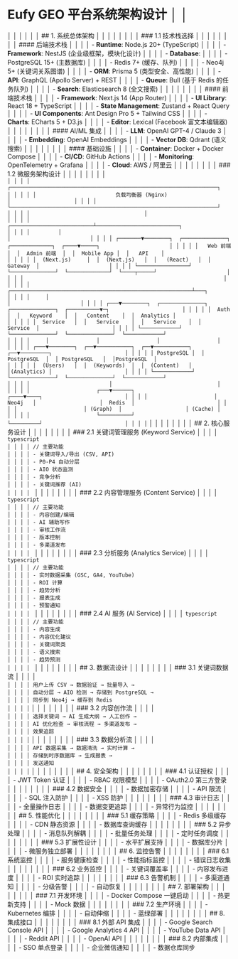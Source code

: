 # Eufy GEO 平台系统架构设计                                                              │ │
│ │                                                                                          │ │
│ │ ## 1. 系统总体架构                                                                       │ │
│ │                                                                                          │ │
│ │ ### 1.1 技术栈选择                                                                       │ │
│ │                                                                                          │ │
│ │ #### 后端技术栈                                                                          │ │
│ │ - **Runtime**: Node.js 20+ (TypeScript)                                                  │ │
│ │ - **Framework**: NestJS (企业级框架，模块化设计)                                         │ │
│ │ - **Database**:                                                                          │ │
│ │   - PostgreSQL 15+ (主数据库)                                                            │ │
│ │   - Redis 7+ (缓存、队列)                                                                │ │
│ │   - Neo4j 5+ (关键词关系图谱)                                                            │ │
│ │ - **ORM**: Prisma 5 (类型安全、高性能)                                                   │ │
│ │ - **API**: GraphQL (Apollo Server) + REST                                                │ │
│ │ - **Queue**: Bull (基于 Redis 的任务队列)                                                │ │
│ │ - **Search**: Elasticsearch 8 (全文搜索)                                                 │ │
│ │                                                                                          │ │
│ │ #### 前端技术栈                                                                          │ │
│ │ - **Framework**: Next.js 14 (App Router)                                                 │ │
│ │ - **UI Library**: React 18 + TypeScript                                                  │ │
│ │ - **State Management**: Zustand + React Query                                            │ │
│ │ - **UI Components**: Ant Design Pro 5 + Tailwind CSS                                     │ │
│ │ - **Charts**: ECharts 5 + D3.js                                                          │ │
│ │ - **Editor**: Lexical (Facebook 富文本编辑器)                                            │ │
│ │                                                                                          │ │
│ │ #### AI/ML 集成                                                                          │ │
│ │ - **LLM**: OpenAI GPT-4 / Claude 3                                                       │ │
│ │ - **Embedding**: OpenAI Embeddings                                                       │ │
│ │ - **Vector DB**: Qdrant (语义搜索)                                                       │ │
│ │                                                                                          │ │
│ │ #### 基础设施                                                                            │ │
│ │ - **Container**: Docker + Docker Compose                                                 │ │
│ │ - **CI/CD**: GitHub Actions                                                              │ │
│ │ - **Monitoring**: OpenTelemetry + Grafana                                                │ │
│ │ - **Cloud**: AWS / 阿里云                                                                │ │
│ │                                                                                          │ │
│ │ ### 1.2 微服务架构设计                                                                   │ │
│ │                                                                                          │ │
│ │ ```                                                                                      │ │
│ │ ┌─────────────────────────────────────────────────────────────────┐                      │ │
│ │ │                         负载均衡器 (Nginx)                        │                    │ │
│ │ └─────────────────────────────────────────────────────────────────┘                      │ │
│ │                                    │                                                     │ │
│ │         ┌──────────────────────────┴──────────────────────────┐                          │ │
│ │         │                                                      │                         │ │
│ │ ┌───────▼────────┐  ┌──────────────┐  ┌─────────────┐  ┌────▼─────┐                      │ │
│ │ │   Web 前端     │  │  Admin 前端  │  │  Mobile App │  │   API    │                      │ │
│ │ │  (Next.js)     │  │  (Next.js)   │  │   (React)   │  │ Gateway  │                      │ │
│ │ └────────────────┘  └──────────────┘  └─────────────┘  └────┬─────┘                      │ │
│ │                                                               │                          │ │
│ │     ┌─────────────────────────────────────────────────────────┴───┐                      │ │
│ │     │                                                             │                      │ │
│ │ ┌───▼────────┐  ┌──────────────┐  ┌──────────────┐  ┌──────────▼─┐                       │ │
│ │ │  Auth      │  │   Keyword    │  │   Content    │  │  Analytics │                       │ │
│ │ │  Service   │  │   Service    │  │   Service    │  │   Service  │                       │ │
│ │ └────────────┘  └──────────────┘  └──────────────┘  └────────────┘                       │ │
│ │     │               │                  │                  │                              │ │
│ │ ┌───▼────────┐  ┌──▼───────────┐  ┌──▼───────────┐  ┌──▼─────────┐                       │ │
│ │ │ PostgreSQL │  │  PostgreSQL  │  │ PostgreSQL   │  │PostgreSQL  │                       │ │
│ │ │  (Users)   │  │  (Keywords)  │  │  (Content)   │  │(Analytics) │                       │ │
│ │ └────────────┘  └──────────────┘  └──────────────┘  └────────────┘                       │ │
│ │                         │                                 │                              │ │
│ │                     ┌───▼──────┐                    ┌────▼────┐                          │ │
│ │                     │  Neo4j   │                    │  Redis  │                          │ │
│ │                     │ (Graph)  │                    │ (Cache) │                          │ │
│ │                     └──────────┘                    └─────────┘                          │ │
│ │ ```                                                                                      │ │
│ │                                                                                          │ │
│ │ ## 2. 核心服务设计                                                                       │ │
│ │                                                                                          │ │
│ │ ### 2.1 关键词管理服务 (Keyword Service)                                                 │ │
│ │ ```typescript                                                                            │ │
│ │ // 主要功能                                                                              │ │
│ │ - 关键词导入/导出 (CSV, API)                                                             │ │
│ │ - P0-P4 自动分层                                                                         │ │
│ │ - AIO 状态监测                                                                           │ │
│ │ - 竞争分析                                                                               │ │
│ │ - 关键词推荐 (AI)                                                                        │ │
│ │ ```                                                                                      │ │
│ │                                                                                          │ │
│ │ ### 2.2 内容管理服务 (Content Service)                                                   │ │
│ │ ```typescript                                                                            │ │
│ │ // 主要功能                                                                              │ │
│ │ - 内容创建/编辑                                                                          │ │
│ │ - AI 辅助写作                                                                            │ │
│ │ - 审核工作流                                                                             │ │
│ │ - 版本控制                                                                               │ │
│ │ - 多渠道发布                                                                             │ │
│ │ ```                                                                                      │ │
│ │                                                                                          │ │
│ │ ### 2.3 分析服务 (Analytics Service)                                                     │ │
│ │ ```typescript                                                                            │ │
│ │ // 主要功能                                                                              │ │
│ │ - 实时数据采集 (GSC, GA4, YouTube)                                                       │ │
│ │ - ROI 计算                                                                               │ │
│ │ - 趋势分析                                                                               │ │
│ │ - 报表生成                                                                               │ │
│ │ - 预警通知                                                                               │ │
│ │ ```                                                                                      │ │
│ │                                                                                          │ │
│ │ ### 2.4 AI 服务 (AI Service)                                                             │ │
│ │ ```typescript                                                                            │ │
│ │ // 主要功能                                                                              │ │
│ │ - 内容生成                                                                               │ │
│ │ - 内容优化建议                                                                           │ │
│ │ - 关键词聚类                                                                             │ │
│ │ - 语义搜索                                                                               │ │
│ │ - 趋势预测                                                                               │ │
│ │ ```                                                                                      │ │
│ │                                                                                          │ │
│ │ ## 3. 数据流设计                                                                         │ │
│ │                                                                                          │ │
│ │ ### 3.1 关键词数据流                                                                     │ │
│ │ ```                                                                                      │ │
│ │ 用户上传 CSV → 数据验证 → 批量导入 →                                                     │ │
│ │ 自动分层 → AIO 检测 → 存储到 PostgreSQL →                                                │ │
│ │ 同步到 Neo4j → 缓存到 Redis                                                              │ │
│ │ ```                                                                                      │ │
│ │                                                                                          │ │
│ │ ### 3.2 内容创作流                                                                       │ │
│ │ ```                                                                                      │ │
│ │ 选择关键词 → AI 生成大纲 → 人工创作 →                                                    │ │
│ │ AI 优化检查 → 审核流程 → 多渠道发布 →                                                    │ │
│ │ 效果追踪                                                                                 │ │
│ │ ```                                                                                      │ │
│ │                                                                                          │ │
│ │ ### 3.3 数据分析流                                                                       │ │
│ │ ```                                                                                      │ │
│ │ API 数据采集 → 数据清洗 → 实时计算 →                                                     │ │
│ │ 存储到时序数据库 → 生成报表 →                                                            │ │
│ │ 发送通知                                                                                 │ │
│ │ ```                                                                                      │ │
│ │                                                                                          │ │
│ │ ## 4. 安全架构                                                                           │ │
│ │                                                                                          │ │
│ │ ### 4.1 认证授权                                                                         │ │
│ │ - JWT Token 认证                                                                         │ │
│ │ - RBAC 权限模型                                                                          │ │
│ │ - OAuth2.0 第三方登录                                                                    │ │
│ │                                                                                          │ │
│ │ ### 4.2 数据安全                                                                         │ │
│ │ - 数据加密存储                                                                           │ │
│ │ - API 限流                                                                               │ │
│ │ - SQL 注入防护                                                                           │ │
│ │ - XSS 防护                                                                               │ │
│ │                                                                                          │ │
│ │ ### 4.3 审计日志                                                                         │ │
│ │ - 全量操作日志                                                                           │ │
│ │ - 数据变更追踪                                                                           │ │
│ │ - 异常行为监控                                                                           │ │
│ │                                                                                          │ │
│ │ ## 5. 性能优化                                                                           │ │
│ │                                                                                          │ │
│ │ ### 5.1 缓存策略                                                                         │ │
│ │ - Redis 多级缓存                                                                         │ │
│ │ - CDN 静态资源                                                                           │ │
│ │ - 数据库查询缓存                                                                         │ │
│ │                                                                                          │ │
│ │ ### 5.2 异步处理                                                                         │ │
│ │ - 消息队列解耦                                                                           │ │
│ │ - 批量任务处理                                                                           │ │
│ │ - 定时任务调度                                                                           │ │
│ │                                                                                          │ │
│ │ ### 5.3 扩展性设计                                                                       │ │
│ │ - 水平扩展支持                                                                           │ │
│ │ - 数据库分片                                                                             │ │
│ │ - 微服务独立部署                                                                         │ │
│ │                                                                                          │ │
│ │ ## 6. 监控告警                                                                           │ │
│ │                                                                                          │ │
│ │ ### 6.1 系统监控                                                                         │ │
│ │ - 服务健康检查                                                                           │ │
│ │ - 性能指标监控                                                                           │ │
│ │ - 错误日志收集                                                                           │ │
│ │                                                                                          │ │
│ │ ### 6.2 业务监控                                                                         │ │
│ │ - 关键词覆盖率                                                                           │ │
│ │ - 内容发布进度                                                                           │ │
│ │ - ROI 实时追踪                                                                           │ │
│ │                                                                                          │ │
│ │ ### 6.3 告警机制                                                                         │ │
│ │ - 多渠道通知                                                                             │ │
│ │ - 分级告警                                                                               │ │
│ │ - 自动恢复                                                                               │ │
│ │                                                                                          │ │
│ │ ## 7. 部署架构                                                                           │ │
│ │                                                                                          │ │
│ │ ### 7.1 开发环境                                                                         │ │
│ │ - Docker Compose 一键启动                                                                │ │
│ │ - 热更新支持                                                                             │ │
│ │ - Mock 数据                                                                              │ │
│ │                                                                                          │ │
│ │ ### 7.2 生产环境                                                                         │ │
│ │ - Kubernetes 编排                                                                        │ │
│ │ - 自动伸缩                                                                               │ │
│ │ - 蓝绿部署                                                                               │ │
│ │                                                                                          │ │
│ │ ## 8. 集成接口                                                                           │ │
│ │                                                                                          │ │
│ │ ### 8.1 外部 API 集成                                                                    │ │
│ │ - Google Search Console API                                                              │ │
│ │ - Google Analytics 4 API                                                                 │ │
│ │ - YouTube Data API                                                                       │ │
│ │ - Reddit API                                                                             │ │
│ │ - OpenAI API                                                                             │ │
│ │                                                                                          │ │
│ │ ### 8.2 内部集成                                                                         │ │
│ │ - SSO 单点登录                                                                           │ │
│ │ - 企业微信通知                                                                           │ │
│ │ - 数据仓库同步                    